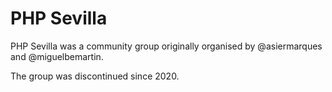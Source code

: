 # PHP Sevilla

PHP Sevilla was a community group originally organised by @asiermarques and @miguelbemartin. 

The group was discontinued since 2020. 
